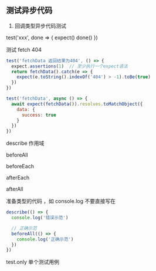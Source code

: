 ## 测试异步代码

1. 回调类型异步代码测试

test('xxx', done => {
    expect()
    done()
})

测试 fetch 404

```js
test('fetchData 返回结果为404', () => {
  expect.assertions(1)  // 至少执行一个expect语法
  return fetchData().catch(e => {
    expect(e.toString().indexOf('404') > -1).toBe(true)
  })
})
```


```js
test('fetchData', async () => {
  await expect(fetchData()).resolves.toMatchObject({
    data: {
      success: true
    }
  })
})
```

describe 作用域

beforeAll

beforeEach

afterEach

afterAll

准备类型的代码 ，如 console.log 不要直接写在

```js
describe(() => {
  console.log('错误示范')

  // 正确示范
  beforeAll(() => {
    console.log('正确示范')
  })
})
```

test.only 单个测试用例
